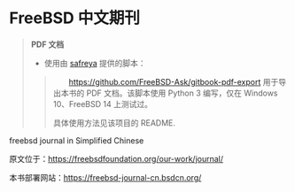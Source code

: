 # FreeBSD 中文期刊

> **PDF 文档**
>
> - 使用由 [safreya](https://github.com/safreya) 提供的脚本：
>   
>> 　　<https://github.com/FreeBSD-Ask/gitbook-pdf-export> 用于导出本书的 PDF 文档。该脚本使用 Python 3 编写，仅在 Windows 10、FreeBSD 14 上测试过。
>> 
>> 具体使用方法见该项目的 README.

freebsd journal in Simplified Chinese

原文位于：<https://freebsdfoundation.org/our-work/journal/>

本书部署网站：<https://freebsd-journal-cn.bsdcn.org/>


